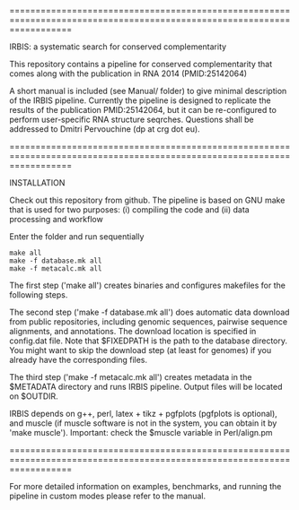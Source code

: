 
========================================================================================================================

IRBIS: a systematic search for conserved complementarity

This repository contains a pipeline for conserved complementarity that comes along with
the publication in RNA 2014 (PMID:25142064)

A short manual is included (see Manual/ folder) to give minimal description of the IRBIS pipeline.
Currently the pipeline is designed to replicate the results of the publication PMID:25142064, but
it can be re-configured to perform user-specific RNA structure seqrches. Questions shall be addressed 
to Dmitri Pervouchine (dp at crg dot eu).


========================================================================================================================

INSTALLATION

Check out this repository from github. The pipeline is based on GNU make that is used for two 
purposes: (i) compiling the code and (ii) data processing and workflow

Enter the folder and run sequentially

	make all
	make -f database.mk all
	make -f metacalc.mk all

The first step ('make all') creates binaries and configures makefiles for the following steps. 

The second step ('make -f database.mk all') does automatic data download from public repositories, including
genomic sequences, pairwise sequence alignments, and annotations. The download location is specified
in config.dat file. Note that $FIXEDPATH is the path to the database directory. You might want to skip 
the download step (at least for genomes) if you already have the corresponding files.

The third step ('make -f metacalc.mk all') creates metadata in the $METADATA directory and runs IRBIS pipeline.
Output files will be located on $OUTDIR.


IRBIS depends on g++, perl, latex + tikz + pgfplots (pgfplots is optional), and muscle (if muscle software is
not in the system, you can obtain it by 'make muscle'). Important: check the $muscle variable in Perl/align.pm

========================================================================================================================

For more detailed information on examples, benchmarks, and running the pipeline in custom modes
please refer to the manual.
